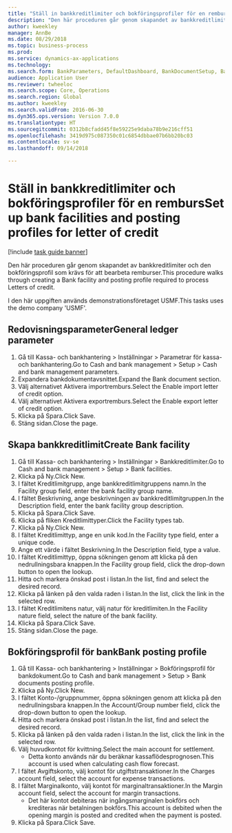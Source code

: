 ```yaml
--- 
title: "Ställ in bankkreditlimiter och bokföringsprofiler för en remburs"
description: "Den här proceduren går genom skapandet av bankkreditlimiter och den bokföringsprofil som krävs för att bearbeta remburser."
author: kweekley
manager: AnnBe
ms.date: 08/29/2018
ms.topic: business-process
ms.prod: 
ms.service: dynamics-ax-applications
ms.technology: 
ms.search.form: BankParameters, DefaultDashboard, BankDocumentSetup, BankDocumentPosting
audience: Application User
ms.reviewer: twheeloc
ms.search.scope: Core, Operations
ms.search.region: Global
ms.author: kweekley
ms.search.validFrom: 2016-06-30
ms.dyn365.ops.version: Version 7.0.0
ms.translationtype: HT
ms.sourcegitcommit: 0312b8cfadd45f8e59225e9daba78b9e216cff51
ms.openlocfilehash: 3419d975c087350c01c6854dbbae07b6bb20bc03
ms.contentlocale: sv-se
ms.lasthandoff: 09/14/2018

---
```

# <a name="set-up-bank-facilities-and-posting-profiles-for-letter-of-credit"></a><span data-ttu-id="23a0a-103">Ställ in bankkreditlimiter och bokföringsprofiler för en remburs</span><span class="sxs-lookup"><span data-stu-id="23a0a-103">Set up bank facilities and posting profiles for letter of credit</span></span>

[!include [task guide banner](../../includes/task-guide-banner.md)]

<span data-ttu-id="23a0a-104">Den här proceduren går genom skapandet av bankkreditlimiter och den bokföringsprofil som krävs för att bearbeta remburser.</span><span class="sxs-lookup"><span data-stu-id="23a0a-104">This procedure walks through creating a Bank facility and posting profile required to process Letters of credit.</span></span> 

<span data-ttu-id="23a0a-105">I den här uppgiften används demonstrationsföretaget USMF.</span><span class="sxs-lookup"><span data-stu-id="23a0a-105">This tasks uses the demo company 'USMF'.</span></span>






## <a name="general-ledger-parameter"></a><span data-ttu-id="23a0a-106">Redovisningsparameter</span><span class="sxs-lookup"><span data-stu-id="23a0a-106">General ledger parameter</span></span>
1. <span data-ttu-id="23a0a-107">Gå till Kassa- och bankhantering > Inställningar > Parametrar för kassa- och bankhantering.</span><span class="sxs-lookup"><span data-stu-id="23a0a-107">Go to Cash and bank management > Setup > Cash and bank management parameters.</span></span>
2. <span data-ttu-id="23a0a-108">Expandera bankdokumentavsnittet.</span><span class="sxs-lookup"><span data-stu-id="23a0a-108">Expand the Bank document section.</span></span>
3. <span data-ttu-id="23a0a-109">Välj alternativet Aktivera importremburs.</span><span class="sxs-lookup"><span data-stu-id="23a0a-109">Select the Enable import letter of credit option.</span></span>
4. <span data-ttu-id="23a0a-110">Välj alternativet Aktivera exportremburs.</span><span class="sxs-lookup"><span data-stu-id="23a0a-110">Select the Enable export letter of credit option.</span></span>
5. <span data-ttu-id="23a0a-111">Klicka på Spara.</span><span class="sxs-lookup"><span data-stu-id="23a0a-111">Click Save.</span></span>
6. <span data-ttu-id="23a0a-112">Stäng sidan.</span><span class="sxs-lookup"><span data-stu-id="23a0a-112">Close the page.</span></span>

## <a name="create-bank-facility"></a><span data-ttu-id="23a0a-113">Skapa bankkreditlimit</span><span class="sxs-lookup"><span data-stu-id="23a0a-113">Create Bank facility</span></span>
1. <span data-ttu-id="23a0a-114">Gå till Kassa- och bankhantering > Inställningar > Bankkreditlimiter.</span><span class="sxs-lookup"><span data-stu-id="23a0a-114">Go to Cash and bank management > Setup > Bank facilities.</span></span>
2. <span data-ttu-id="23a0a-115">Klicka på Ny.</span><span class="sxs-lookup"><span data-stu-id="23a0a-115">Click New.</span></span>
3. <span data-ttu-id="23a0a-116">I fältet Kreditlimitgrupp, ange bankkreditlimitgruppens namn.</span><span class="sxs-lookup"><span data-stu-id="23a0a-116">In the Facility group field, enter the bank facility group name.</span></span>
4. <span data-ttu-id="23a0a-117">I fältet Beskrivning, ange beskrivningen av bankkreditlimitgruppen.</span><span class="sxs-lookup"><span data-stu-id="23a0a-117">In the Description field, enter the bank facility group description.</span></span>
5. <span data-ttu-id="23a0a-118">Klicka på Spara.</span><span class="sxs-lookup"><span data-stu-id="23a0a-118">Click Save.</span></span>
6. <span data-ttu-id="23a0a-119">Klicka på fliken Kreditlimittyper.</span><span class="sxs-lookup"><span data-stu-id="23a0a-119">Click the Facility types tab.</span></span>
7. <span data-ttu-id="23a0a-120">Klicka på Ny.</span><span class="sxs-lookup"><span data-stu-id="23a0a-120">Click New.</span></span>
8. <span data-ttu-id="23a0a-121">I fältet Kreditlimittyp, ange en unik kod.</span><span class="sxs-lookup"><span data-stu-id="23a0a-121">In the Facility type field, enter a unique code.</span></span>
9. <span data-ttu-id="23a0a-122">Ange ett värde i fältet Beskrivning.</span><span class="sxs-lookup"><span data-stu-id="23a0a-122">In the Description field, type a value.</span></span>
10. <span data-ttu-id="23a0a-123">I fältet Kreditlimittyp, öppna sökningen genom att klicka på den nedrullningsbara knappen.</span><span class="sxs-lookup"><span data-stu-id="23a0a-123">In the Facility group field, click the drop-down button to open the lookup.</span></span>
11. <span data-ttu-id="23a0a-124">Hitta och markera önskad post i listan.</span><span class="sxs-lookup"><span data-stu-id="23a0a-124">In the list, find and select the desired record.</span></span>
12. <span data-ttu-id="23a0a-125">Klicka på länken på den valda raden i listan.</span><span class="sxs-lookup"><span data-stu-id="23a0a-125">In the list, click the link in the selected row.</span></span>
13. <span data-ttu-id="23a0a-126">I fältet Kreditlimitens natur, välj natur för kreditlimiten.</span><span class="sxs-lookup"><span data-stu-id="23a0a-126">In the Facility nature field, select the nature of the bank facility.</span></span>
14. <span data-ttu-id="23a0a-127">Klicka på Spara.</span><span class="sxs-lookup"><span data-stu-id="23a0a-127">Click Save.</span></span>
15. <span data-ttu-id="23a0a-128">Stäng sidan.</span><span class="sxs-lookup"><span data-stu-id="23a0a-128">Close the page.</span></span>

## <a name="bank-posting-profile"></a><span data-ttu-id="23a0a-129">Bokföringsprofil för bank</span><span class="sxs-lookup"><span data-stu-id="23a0a-129">Bank posting profile</span></span>
1. <span data-ttu-id="23a0a-130">Gå till Kassa- och bankhantering > Inställningar > Bokföringsprofil för bankdokument.</span><span class="sxs-lookup"><span data-stu-id="23a0a-130">Go to Cash and bank management > Setup > Bank documents posting profile.</span></span>
2. <span data-ttu-id="23a0a-131">Klicka på Ny.</span><span class="sxs-lookup"><span data-stu-id="23a0a-131">Click New.</span></span>
3. <span data-ttu-id="23a0a-132">I fältet Konto-/gruppnummer, öppna sökningen genom att klicka på den nedrullningsbara knappen.</span><span class="sxs-lookup"><span data-stu-id="23a0a-132">In the Account/Group number field, click the drop-down button to open the lookup.</span></span>
4. <span data-ttu-id="23a0a-133">Hitta och markera önskad post i listan.</span><span class="sxs-lookup"><span data-stu-id="23a0a-133">In the list, find and select the desired record.</span></span>
5. <span data-ttu-id="23a0a-134">Klicka på länken på den valda raden i listan.</span><span class="sxs-lookup"><span data-stu-id="23a0a-134">In the list, click the link in the selected row.</span></span>
6. <span data-ttu-id="23a0a-135">Välj huvudkontot för kvittning.</span><span class="sxs-lookup"><span data-stu-id="23a0a-135">Select the main account for settlement.</span></span>
    * <span data-ttu-id="23a0a-136">Detta konto används när du beräknar kassaflödesprognosen.</span><span class="sxs-lookup"><span data-stu-id="23a0a-136">This account is used when calculating cash flow forecast.</span></span>  
7. <span data-ttu-id="23a0a-137">I fältet Avgiftskonto, välj kontot för utgiftstransaktioner.</span><span class="sxs-lookup"><span data-stu-id="23a0a-137">In the Charges account field, select the account for expense transactions.</span></span>
8. <span data-ttu-id="23a0a-138">I fältet Marginalkonto, välj kontot för marginaltransaktioner.</span><span class="sxs-lookup"><span data-stu-id="23a0a-138">In the Margin account field, select the account for margin transactions.</span></span>
    * <span data-ttu-id="23a0a-139">Det här kontot debiteras när ingångsmarginalen bokförs och krediteras när betalningen bokförs.</span><span class="sxs-lookup"><span data-stu-id="23a0a-139">This account is debited when the opening margin is posted and credited when the payment is posted.</span></span>  
9. <span data-ttu-id="23a0a-140">Klicka på Spara.</span><span class="sxs-lookup"><span data-stu-id="23a0a-140">Click Save.</span></span>


